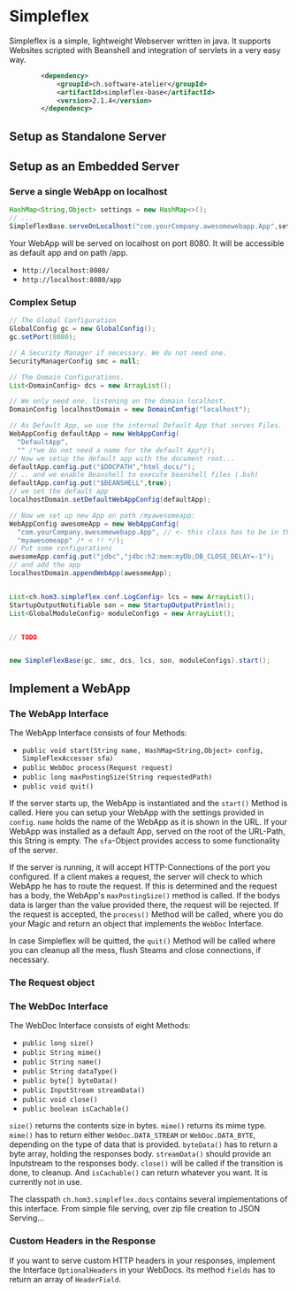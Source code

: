 # Simpleflex
Simpleflex is a simple, lightweight Webserver written in java. It supports Websites scripted with Beanshell and integration of servlets in a very easy way.


```xml
        <dependency>
            <groupId>ch.software-atelier</groupId>
            <artifactId>simpleflex-base</artifactId>
            <version>2.1.4</version>
        </dependency>
```
## Setup as Standalone Server


## Setup as an Embedded Server
### Serve a single WebApp on localhost
```java
HashMap<String,Object> settings = new HashMap<>();
// ...
SimpleFlexBase.serveOnLocalhost("com.yourCompany.awesomewebapp.App",settings,8080)
```

Your WebApp will be served on localhost on port 8080. It will be accessible as default app and on path /app.
- `http://localhost:8080/`
- `http://localhost:8080/app`

### Complex Setup
```java
// The Global Configuration
GlobalConfig gc = new GlobalConfig();
gc.setPort(8080);

// A Security Manager if necessary. We do not need one.
SecurityManagerConfig smc = null;

// The Domain Configurations.
List<DomainConfig> dcs = new ArrayList();

// We only need one, listening on the domain localhost.
DomainConfig localhostDomain = new DomainConfig("localhost");

// As Default App, we use the internal Default App that serves Files.
WebAppConfig defaultApp = new WebAppConfig(
  "DefaultApp",
  "" /*we do not need a name for the default App*/);
// Now we setup the default app with the document root...
defaultApp.config.put("$DOCPATH","html_docs/");
// .. and we enable Beanshell to execute beanshell files (.bsh)
defaultApp.config.put("$BEANSHELL",true);
// we set the default app
localhostDomain.setDefaultWebAppConfig(defaultApp);

// Now we set up new App on path /myawesomeapp:
WebAppConfig awesomeApp = new WebAppConfig(
  "com.yourCompany.awesomewebapp.App", // <- this class has to be in the classpath
  "myawesomeapp" /* < !! */);
// Put some configurations
awesomeApp.config.put("jdbc","jdbc:h2:mem:myDb;DB_CLOSE_DELAY=-1");
// and add the app
localhostDomain.appendWebApp(awesomeApp);


List<ch.hom3.simpleflex.conf.LogConfig> lcs = new ArrayList();
StartupOutputNotifiable son = new StartupOutputPrintln();
List<GlobalModuleConfig> moduleConfigs = new ArrayList();


// TODO


new SimpleFlexBase(gc, smc, dcs, lcs, son, moduleConfigs).start();
```



## Implement a WebApp
### The WebApp Interface
The WebApp Interface consists of four Methods:
- `public void start(String name, HashMap<String,Object> config, SimpleFlexAccesser sfa)`
- `public WebDoc process(Request request)`
- `public long maxPostingSize(String requestedPath)`
- `public void quit()`

If the server starts up, the WebApp is instantiated and the `start()` Method is called. Here you can setup your WebApp with the settings provided in `config`. `name` holds the name of the WebApp as it is shown in the URL. If your WebApp was installed as a default App, served on the root of the URL-Path, this String is empty. The `sfa`-Object provides access to some functionality of the server.

If the server is running, it will accept HTTP-Connections of the port you configured. If a client makes a request, the server will check to which WebApp he has to route the request. If this is determined and the request has a body, the WebApp's `maxPostingSize()` method is called. If the bodys data is larger than the value provided there, the request will be rejected. If the request is accepted, the `process()` Method will be called, where you do your Magic and return an object that implements the `WebDoc` Interface.

In case Simpleflex will be quitted, the `quit()` Method will be called where you can cleanup all the mess, flush Steams and close connections, if necessary.

### The Request object


### The WebDoc Interface
The WebDoc Interface consists of eight Methods:
- `public long size()`
- `public String mime()`
- `public String name()`
- `public String dataType()`
- `public byte[] byteData()`
- `public InputStream streamData()`
- `public void close()`
- `public boolean isCachable()`

`size()` returns the contents size in bytes. `mime()` returns its mime type. `mime()` has to return either `WebDoc.DATA_STREAM` or `WebDoc.DATA_BYTE`, depending on the type of data that is provided. `byteData()` has to return a byte array, holding the responses body. `streamData()` should provide an Inputstream to the responses body. `close()` will be called if the transition is done, to cleanup. And  `isCachable()` can return whatever you want. It is currently not in use.

The classpath `ch.hom3.simpleflex.docs` contains several implementations of this interface. From simple file serving, over zip file creation to JSON Serving...

### Custom Headers in the Response
If you want to serve custom HTTP headers in your responses, implement the Interface `OptionalHeaders` in your WebDocs. Its method `fields` has to return an array of `HeaderField`.
